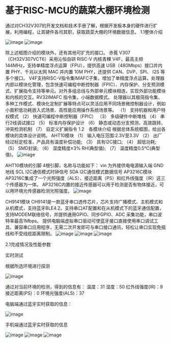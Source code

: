 # 基于RISC-MCU的蔬菜大棚环境检测
通过对CH32V307的开发文档和技术手册了解，根据开发板本身的硬件进行扩展，利用编程，让其硬件各司其职，获取蔬菜大棚的环境数据信息。
1.1整体介绍

![image](https://user-images.githubusercontent.com/58928827/175905081-14973f8b-5220-4855-8a5b-e13d664b9ac0.png)
![image](https://user-images.githubusercontent.com/58928827/175905137-e08a9fcf-920f-42a3-b827-7531e521771c.png)

除上述框图介绍的模块外，还有其他可扩充的接口。
赤菟 V307（CH32V307VCT6）采用沁恒自研 RISC-V 内核青稞 V4F，最高主频 144MHz，支持单精度浮点运算（FPU），提供高速 USB（480Mbps）接口并内置 PHY、千兆以太网 MAC 并内置 10M PHY，还提供 CAN、DVP、SPI、 I2S 等多个接口。
V4F支持RISC-V指令集IMAFC子集，增加了单精度浮点运算。处理器内部以模块化管理，包含快速可编程中断控制器（FPIC）、内存保护、分支预测模式、扩展指令支持等单元。对外多组总线与外部单元模块相连，实现外部功能模块和内核的交互。RV32IMAFC 指令集，小端数据模式。
处理器以其极简指令集、多种工作模式、模块化定制扩展等特点可以灵活应用不同场景微控制器设计，例如小面积低功耗嵌入式场景、高性能应用操作系统场景等。
（1）	支持机器和用户特权模式
（2）	快速可编程中断控制器（FPIC）
（3）	多级硬件中断堆栈
（4）	串行2线调试接口
（5）	标准内存保护设计
（6）	静态或动态分支预测、高效跳转、冲突检测机制
（7）	自定义扩展指令
1.2　各模块介绍
根据总体系统框图，给出各模块的具体设计说明。
	AHT10模块
（1）	输入电压范围:2.3V至3.3V
（2）	出厂经过标定校准，产品具有温度补偿功能;
（3）	具有I2C接口;
（4）	超低功耗;
（5）	SMD封装;
（6）	湿度精度±3% RH(典型值);
（7）	温度精度0.5℃(典型值)。
![image](https://user-images.githubusercontent.com/58928827/175905371-2724f4b2-594f-4540-adf3-847721b26631.png)

AHT10模块的引脚
4根引脚，名称与功能如下：
vin 为外接供电电源输入端
GND 地线
SCL I2C通信模式时钟信号
SDA I2C通信模式数据信号
	AP3216C模块
	AP3216C集成了一个光照强度（ALS）、接近距离（PS）和红外线强度（IR）这三个传感器为一体。
	AP3216C内置的接近传感器可以用于检测是否有物体接近，可以用环境光传感器检测光照强度。 
![image](https://user-images.githubusercontent.com/58928827/175905427-25325281-a104-44c6-9c20-cdcfb867d011.png)

CH9141模块
	CH9141是一款蓝牙串口透传芯片，芯片支持广播模式、主机模式和从机模式，支持蓝牙BLE4.2。支持串口AT配置和在从机模式下的蓝牙通信配置，支持MODEM联络信号，并提供通用GPIO、同步GPIO、ADC 采集功能，串口波特率最高1Mbps。
提供电脑端虚拟串口驱动可使蓝牙接口直接使用串口调试工具、兼容串口应用程序，无需二次开发即可与串口接口通讯，轻松让串口实现免插线和不受线缆距离限制。
![image](https://user-images.githubusercontent.com/58928827/175905509-a29c972e-f5ae-4950-bc9c-2f7ab8ba6020.png)
![image](https://user-images.githubusercontent.com/58928827/175905557-4d99e34e-953a-42f0-bbc4-ed1ec0d3439c.png)
![image](https://user-images.githubusercontent.com/58928827/175905601-7c21ec21-ef9d-4d4c-a468-a5a398c44829.png)

2.1完成情况及性能参数
	
实时测试

根据所选环境进行探测

![image](https://user-images.githubusercontent.com/58928827/175905705-186cce15-97bb-446c-9be6-09e50eaf2cdf.png)

通过对当前环境的检测，得到的信息有：
	温度：31
	湿度：50
	红外线强度(IR)：9
	接近距离(PS)：0
	环境光强度(ALS)：37

电脑端通过蓝牙实时获取的信息：

![image](https://user-images.githubusercontent.com/58928827/175905816-fc06b087-f8d5-4979-bfd2-3af5c1ac23d1.png)

手机端通过蓝牙实时获取的信息

![image](https://user-images.githubusercontent.com/58928827/175905870-1faf7aa1-2a13-40d7-b2f5-fe928d0e1706.png)
![image](https://user-images.githubusercontent.com/58928827/175905896-5069f33a-d403-470b-80b5-d86dd4fda4a6.png)
![image](https://user-images.githubusercontent.com/58928827/175905924-3139ec4c-017d-408f-b324-aa35692e777e.png)









